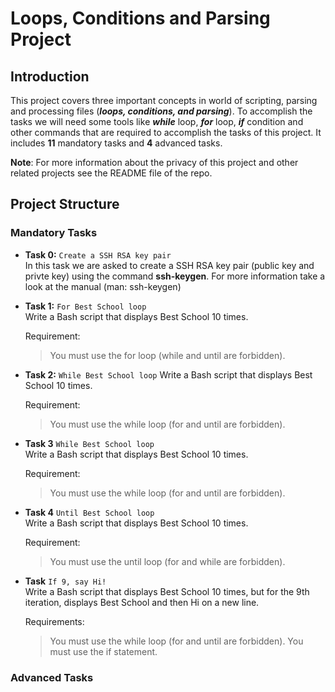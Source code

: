 # Loops, Conditions and Parsing Project

## Introduction

This project covers three important concepts in world of scripting, parsing and processing files (***loops, conditions, and parsing***). To accomplish the tasks we will need some tools like ***while*** loop, ***for*** loop, ***if*** condition and other commands that are required to accomplish the tasks of this project. It includes **11** mandatory tasks and **4** advanced tasks. 

**Note**: For more information about the privacy of this project and other related projects see the README file of the repo.

## Project Structure

### Mandatory Tasks

- **Task 0:** `Create a SSH RSA key pair`  
In this task we are asked to create a SSH RSA key pair (public key and privte key) using the command **ssh-keygen**. For more information take a look at the manual (man: ssh-keygen)

- **Task 1:** `For Best School loop`  
Write a Bash script that displays Best School 10 times.

	Requirement:  
	> You must use the for loop (while and until are forbidden).

- **Task 2:** `While Best School loop`
Write a Bash script that displays Best School 10 times.  

	Requirement:
	> You must use the while loop (for and until are forbidden).

- **Task 3** `While Best School loop`  
Write a Bash script that displays Best School 10 times.  

	Requirement:
	> You must use the while loop (for and until are forbidden).

- **Task 4** `Until Best School loop`  
Write a Bash script that displays Best School 10 times.  

	Requirement:
	> You must use the until loop (for and while are forbidden).

- **Task** `If 9, say Hi!`  
Write a Bash script that displays Best School 10 times, but for the 9th iteration, displays Best School and then Hi on a new line.  

	Requirements:
	> You must use the while loop (for and until are forbidden).
	> You must use the if statement.

### Advanced Tasks
